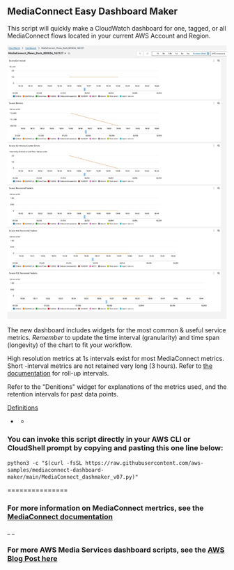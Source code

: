## MediaConnect Easy Dashboard Maker

This script will quickly make a CloudWatch dashboard for one, tagged, or all MediaConnect flows located in your current AWS Account and Region. 

![chart1](https://github.com/aws-samples/mediaconnect-dashboard-maker/blob/main/exampledash.jpg)

The new dashboard includes widgets for the most common & useful service metrics. 
*Remember* to update the time interval (granularity)  and time span (longevity)  of the chart to fit your workflow.

High resolution metrics at 1s intervals exist for most MediaConnect metrics. 
Short -interval metrics are not retained very long (3 hours). Refer to [the documentation](https://aws.amazon.com/cloudwatch/faqs/#:~:text=The%20retention%20period%20is%2015,hour%20available%20for%2015%20months) for roll-up intervals. 

Refer to the "Denitions" widget for explanations of the metrics used, and the retention intervals for past data points.

[Definitions](https://github.com/aws-samples/mediaconnect-dashboard-maker/blob/main/definitions.jpg)
- -  

### You can invoke this script directly in your AWS CLI or CloudShell prompt by copying and pasting this one line below:

```
python3 -c "$(curl -fsSL https://raw.githubusercontent.com/aws-samples/mediaconnect-dashboard-maker/main/MediaConnect_dashmaker_v07.py)"
```

===============
### For more information on MediaConnect mertrics, see the [MediaConnect documentation](https://docs.aws.amazon.com/mediaconnect/latest/ug/monitor-with-cloudwatch-metrics-source-health.html)

_ _ 
### For more AWS Media Services dashboard scripts, see the [AWS Blog Post here](https://aws.amazon.com/blogs/media/cs-quick-and-easy-media-services-dashboards/)
